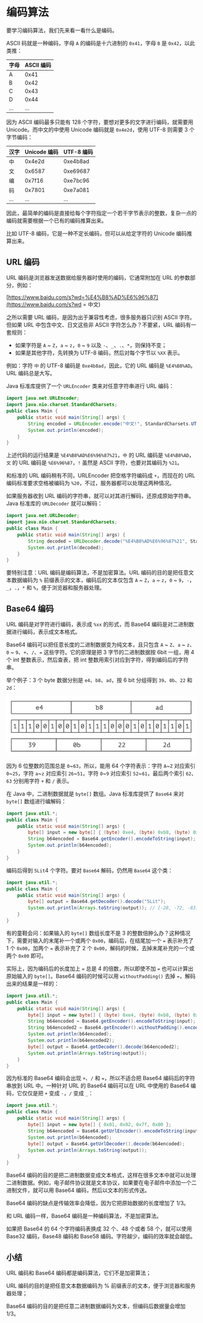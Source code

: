# **编码算法**


要学习编码算法，我们先来看一看什么是编码。

ASCII 码就是一种编码，字母 `A` 的编码是十六进制的 `0x41`，字母 `B` 是 `0x42`，以此类推：

| 字母 | ASCII 编码 |
| :--- | :-------- |
| A    | 0x41      |
| B    | 0x42      |
| C    | 0x43      |
| D    | 0x44      |
| …    | …         |

因为 ASCII 编码最多只能有 128 个字符，要想对更多的文字进行编码，就需要用 Unicode。而中文的中使用 Unicode 编码就是 `0x4e2d`，使用 UTF-8 则需要 3 个字节编码：

| 汉字 | Unicode 编码 | UTF-8 编码 |
| :--- | :---------- | :-------- |
| 中   | 0x4e2d      | 0xe4b8ad  |
| 文   | 0x6587      | 0xe69687  |
| 编   | 0x7f16      | 0xe7bc96  |
| 码   | 0x7801      | 0xe7a081  |
| …    | …           | …         |

因此，最简单的编码是直接给每个字符指定一个若干字节表示的整数，复杂一点的编码就需要根据一个已有的编码推算出来。

比如 UTF-8 编码，它是一种不定长编码，但可以从给定字符的 Unicode 编码推算出来。

## URL 编码

URL 编码是浏览器发送数据给服务器时使用的编码，它通常附加在 URL 的参数部分，例如：

[https://www.baidu.com/s?wd=%E4%B8%AD%E6%96%87](https://www.baidu.com/s?wd = 中文)

之所以需要 URL 编码，是因为出于兼容性考虑，很多服务器只识别 ASCII 字符。但如果 URL 中包含中文、日文这些非 ASCII 字符怎么办？不要紧，URL 编码有一套规则：

- 如果字符是 `A` ~ `Z`，`a` ~ `z`，`0` ~ `9` 以及 `-`、`_`、`.`、`*`，则保持不变；
- 如果是其他字符，先转换为 UTF-8 编码，然后对每个字节以 `%XX` 表示。

例如：字符 ` 中 ` 的 UTF-8 编码是 `0xe4b8ad`，因此，它的 URL 编码是 `%E4%B8%AD`。URL 编码总是大写。

Java 标准库提供了一个 `URLEncoder` 类来对任意字符串进行 URL 编码：

```java
import java.net.URLEncoder;
import java.nio.charset.StandardCharsets;
public class Main {
    public static void main(String[] args) {
        String encoded = URLEncoder.encode("中文!", StandardCharsets.UTF_8);
        System.out.println(encoded);
    }
}
```


上述代码的运行结果是 `%E4%B8%AD%E6%96%87%21`，` 中 ` 的 URL 编码是 `%E4%B8%AD`，` 文 ` 的 URL 编码是 `%E6%96%87`，`!` 虽然是 ASCII 字符，也要对其编码为 `%21`。

和标准的 URL 编码稍有不同，URLEncoder 把空格字符编码成 `+`，而现在的 URL 编码标准要求空格被编码为 `%20`，不过，服务器都可以处理这两种情况。

如果服务器收到 URL 编码的字符串，就可以对其进行解码，还原成原始字符串。Java 标准库的 `URLDecoder` 就可以解码：

```java
import java.net.URLDecoder;
import java.nio.charset.StandardCharsets;
public class Main {
    public static void main(String[] args) {
        String decoded = URLDecoder.decode("%E4%B8%AD%E6%96%87%21", StandardCharsets.UTF_8);
        System.out.println(decoded);
    }
}
```


要特别注意：URL 编码是编码算法，不是加密算法。URL 编码的目的是把任意文本数据编码为 `%` 前缀表示的文本，编码后的文本仅包含 `A` ~ `Z`，`a` ~ `z`，`0` ~ `9`，`-`，`_`，`.`，`*` 和 `%`，便于浏览器和服务器处理。

## Base64 编码

URL 编码是对字符进行编码，表示成 `%xx` 的形式，而 Base64 编码是对二进制数据进行编码，表示成文本格式。

Base64 编码可以把任意长度的二进制数据变为纯文本，且只包含 `A` ~ `Z`、`a` ~ `z`、`0` ~ `9`、`+`、`/`、`=` 这些字符。它的原理是把 3 字节的二进制数据按 6bit 一组，用 4 个 int 整数表示，然后查表，把 int 整数用索引对应到字符，得到编码后的字符串。

举个例子：3 个 byte 数据分别是 `e4`、`b8`、`ad`，按 6 bit 分组得到 `39`、`0b`、`22` 和 `2d`：

![image-20231128114726573](assets/image-20231128114726573.png)

因为 6 位整数的范围总是 `0`~`63`，所以，能用 64 个字符表示：字符 `A`~`Z` 对应索引 `0`~`25`，字符 `a`~`z` 对应索引 `26`~`51`，字符 `0`~`9` 对应索引 `52`~`61`，最后两个索引 `62`、`63` 分别用字符 `+` 和 `/` 表示。

在 Java 中，二进制数据就是 `byte[]` 数组。Java 标准库提供了 `Base64` 来对 `byte[]` 数组进行编解码：

```java
import java.util.*;
public class Main {
    public static void main(String[] args) {
        byte[] input = new byte[] { (byte) 0xe4, (byte) 0xb8, (byte) 0xad };
        String b64encoded = Base64.getEncoder().encodeToString(input);
        System.out.println(b64encoded);
    }
}
```


编码后得到 `5Lit`4 个字符。要对 `Base64` 解码，仍然用 `Base64` 这个类：

```java
import java.util.*;
public class Main {
    public static void main(String[] args) {
        byte[] output = Base64.getDecoder().decode("5Lit");
        System.out.println(Arrays.toString(output)); // [-28, -72, -83]
    }
}
```


有的童鞋会问：如果输入的 `byte[]` 数组长度不是 3 的整数倍肿么办？这种情况下，需要对输入的末尾补一个或两个 `0x00`，编码后，在结尾加一个 `=` 表示补充了 1 个 `0x00`，加两个 `=` 表示补充了 2 个 `0x00`，解码的时候，去掉末尾补充的一个或两个 `0x00` 即可。

实际上，因为编码后的长度加上 `=` 总是 4 的倍数，所以即使不加 `=` 也可以计算出原始输入的 `byte[]`。Base64 编码的时候可以用 `withoutPadding()` 去掉 `=`，解码出来的结果是一样的：

```java
import java.util.*;
public class Main {
    public static void main(String[] args) {
        byte[] input = new byte[] { (byte) 0xe4, (byte) 0xb8, (byte) 0xad, 0x21 };
        String b64encoded = Base64.getEncoder().encodeToString(input);
        String b64encoded2 = Base64.getEncoder().withoutPadding().encodeToString(input);
        System.out.println(b64encoded);
        System.out.println(b64encoded2);
        byte[] output = Base64.getDecoder().decode(b64encoded2);
        System.out.println(Arrays.toString(output));
    }
}

```


因为标准的 Base64 编码会出现 `+`、`/` 和 `=`，所以不适合把 Base64 编码后的字符串放到 URL 中。一种针对 URL 的 Base64 编码可以在 URL 中使用的 Base64 编码，它仅仅是把 `+` 变成 `-`，`/` 变成 `_`：

```java
import java.util.*;
public class Main {
    public static void main(String[] args) {
        byte[] input = new byte[] { 0x01, 0x02, 0x7f, 0x00 };
        String b64encoded = Base64.getUrlEncoder().encodeToString(input);
        System.out.println(b64encoded);
        byte[] output = Base64.getUrlDecoder().decode(b64encoded);
        System.out.println(Arrays.toString(output));
    }
}

```


Base64 编码的目的是把二进制数据变成文本格式，这样在很多文本中就可以处理二进制数据。例如，电子邮件协议就是文本协议，如果要在电子邮件中添加一个二进制文件，就可以用 Base64 编码，然后以文本的形式传送。

Base64 编码的缺点是传输效率会降低，因为它把原始数据的长度增加了 1/3。

和 URL 编码一样，Base64 编码是一种编码算法，不是加密算法。

如果把 Base64 的 64 个字符编码表换成 32 个、48 个或者 58 个，就可以使用 Base32 编码，Base48 编码和 Base58 编码。字符越少，编码的效率就会越低。

## 小结

URL 编码和 Base64 编码都是编码算法，它们不是加密算法；

URL 编码的目的是把任意文本数据编码为 % 前缀表示的文本，便于浏览器和服务器处理；

Base64 编码的目的是把任意二进制数据编码为文本，但编码后数据量会增加 1/3。
